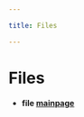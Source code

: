 ```yaml
---

title: Files

---
```



# Files






* **file [mainpage](/versioned_docs/version-22-Mar-2023/unity-api/api/Files/mainpage.md#files-mainpage)** 






